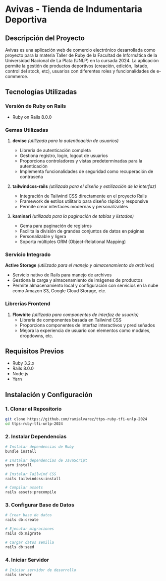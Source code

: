 # Avivas - Tienda de Indumentaria Deportiva

## Descripción del Proyecto

Avivas es una aplicación web de comercio electrónico desarrollada como proyecto para la materia Taller de Ruby de la Facultad de Informática de la Universidad Nacional de La Plata (UNLP) en la cursada 2024. La aplicación permite la gestión de productos deportivos (creación, edición, listado, control del stock, etc), usuarios con diferentes roles y funcionalidades de e-commerce.

## Tecnologías Utilizadas

### Versión de Ruby on Rails
- Ruby on Rails 8.0.0

### Gemas Utilizadas

1. **devise** *(utilizada para la autenticación de usuarios)*
   - Librería de autenticación completa
   - Gestiona registro, login, logout de usuarios
   - Proporciona controladores y vistas predeterminadas para la autenticación
   - Implementa funcionalidades de seguridad como recuperación de contraseña

2. **tailwindcss-rails** *(utilizada para el diseño y estilización de la interfaz)*
   - Integración de Tailwind CSS directamente en el proyecto Rails
   - Framework de estilos utilitario para diseño rápido y responsive
   - Permite crear interfaces modernas y personalizables

3. **kaminari** *(utilizada para la paginación de tablas y listados)*
   - Gema para paginación de registros
   - Facilita la división de grandes conjuntos de datos en páginas
   - Personalizable y ligera
   - Soporta múltiples ORM (Object-Relational Mapping)

### Servicio Integrado

**Active Storage** *(utilizado para el manejo y almacenamiento de archivos)*
- Servicio nativo de Rails para manejo de archivos
- Gestiona la carga y almacenamiento de imágenes de productos
- Permite almacenamiento local y configuración con servicios en la nube como Amazon S3, Google Cloud Storage, etc.

### Librerías Frontend

1. **Flowbite** *(utilizada para componentes de interfaz de usuario)*
   - Librería de componentes basada en Tailwind CSS
   - Proporciona componentes de interfaz interactivos y prediseñados
   - Mejora la experiencia de usuario con elementos como modales, dropdowns, etc.


## Requisitos Previos

- Ruby 3.2.x
- Rails 8.0.0
- Node.js
- Yarn

## Instalación y Configuración

### 1. Clonar el Repositorio

```bash
git clone https://github.com/ramialvarez/ttps-ruby-tfi-unlp-2024
cd ttps-ruby-tfi-unlp-2024
```

### 2. Instalar Dependencias

```bash
# Instalar dependencias de Ruby
bundle install

# Instalar dependencias de JavaScript
yarn install

# Instalar Tailwind CSS
rails tailwindcss:install

# Compilar assets
rails assets:precompile
```

### 3. Configurar Base de Datos

```bash
# Crear base de datos
rails db:create

# Ejecutar migraciones
rails db:migrate

# Cargar datos semilla
rails db:seed
```

### 4. Iniciar Servidor

```bash
# Iniciar servidor de desarrollo
rails server
```
